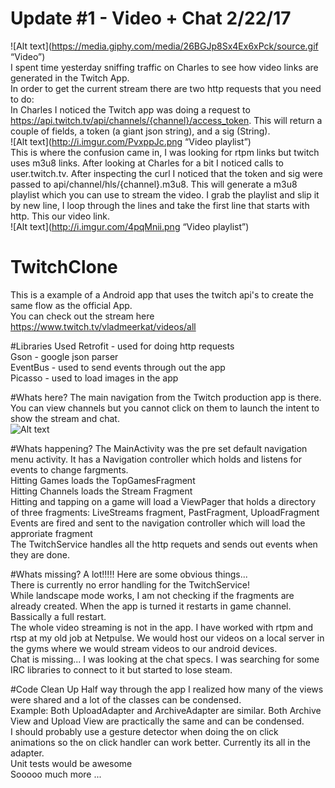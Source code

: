 # Update #1 - Video + Chat 2/22/17
![Alt text](https://media.giphy.com/media/26BGJp8Sx4Ex6xPck/source.gif “Video”)<br />
I spent time yesterday sniffing traffic on Charles to see how video links are generated in the Twitch App.<br />
In order to get the current stream there are two http requests that you need to do: <br />
In Charles I noticed the Twitch app was doing a request to https://api.twitch.tv/api/channels/{channel}/access_token. 
This will return a couple of fields, a token (a giant json string), and a sig (String). <br />
![Alt text](http://i.imgur.com/PvxppJc.png “Video playlist”)<br />
This is where the confusion came in, I was looking for rtpm links but twitch uses m3u8 links. After looking at Charles for a bit I noticed calls to user.twitch.tv. After inspecting the curl I noticed that the token and sig were passed to api/channel/hls/{channel}.m3u8. This will generate a m3u8 playlist which you can use to stream the video. I grab the playlist and slip it by new line, I loop through the lines and take the first line that starts with http. This our video link.<br />
![Alt text](http://i.imgur.com/4pqMnii.png “Video playlist”)<br />

# TwitchClone
This is a example of a Android app that uses the twitch api's to create the same flow as the official App.<br />
You can check out the stream here https://www.twitch.tv/vladmeerkat/videos/all

#Libraries Used
Retrofit - used for doing http requests<br />
Gson - google json parser<br />
EventBus - used to send events through out the app<br />
Picasso - used to load images in the app <br />

#Whats here?
The main navigation from the Twitch production app is there. You can view channels but you cannot click on them 
to launch the intent to show the stream and chat.<br />
![Alt text](http://i.imgur.com/E4gfxTk.jpg "Layouts in the app")<br />

#Whats happening?
The MainActivity was the pre set default navigation menu activity. It has a Navigation controller which holds
and listens for events to change fargments. <br />
Hitting Games loads the TopGamesFragment<br />
Hitting Channels loads the Stream Fragment<br />
Hitting and tapping on a game will load a ViewPager that holds a directory of three fragments: LiveStreams
fragment, PastFragment, UploadFragment<br />
Events are fired and sent to the navigation controller which will load the approriate fragment<br />
The TwitchService handles all the http requets and sends out events when they are done.<br />

#Whats missing?
A lot!!!!! Here are some obvious things... <br />
There is currently no error handling for the TwitchService!<br />
While landscape mode works, I am not checking if the fragments are already created. When the app is turned it 
restarts in game channel. Bassically a full restart.<br />
The whole video streaming is not in the app. I have worked with rtpm and rtsp at my old job at Netpulse. We
would host our videos on a local server in the gyms where we would stream videos to our android devices. <br />
Chat is missing... I was looking at the chat specs. I was searching for some IRC libraries to connect to it but 
started to lose steam. <br />


#Code Clean Up
Half way through the app I realized how many of the views were shared and a lot of the classes can be condensed.
<br />
Example: Both UploadAdapter and ArchiveAdapter are similar. Both Archive View and Upload View are practically
the same and can be condensed. <br />
I should probably use a gesture detector when doing the on click animations so the on click handler can work
better. Currently its all in the adapter. <br />
Unit tests would be awesome <br />
Sooooo much more ... <br />

